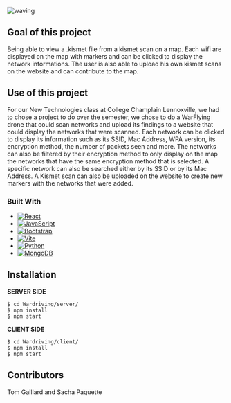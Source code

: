 ![waving](https://capsule-render.vercel.app/api?type=waving&height=200&width=400&text=Wardriving-Mapper&fontAlign=50&fontAlignY=40&color=gradient)

## Goal of this project
Being able to view a .kismet file from a kismet scan on a map. Each wifi are displayed on the map with markers and can be clicked to display the network informations. 
The user is also able to upload his own kismet scans on the website and can contribute to the map.

## Use of this project
For our New Technologies class at College Champlain Lennoxville, we had to chose a project to do over the semester, we chose to do a WarFlying drone that could scan networks
and upload its findings to a website that could display the networks that were scanned. Each network can be clicked to display its information such as its SSID, Mac Address,
WPA version, its encryption method, the number of packets seen and more. The networks can also be filtered by their encryption method to only display on the map the networks
that have the same encryption method that is selected. A specific network can also be searched either by its SSID or by its Mac Address. A Kismet scan can also be uploaded on
the website to create new markers with the networks that were added.

### Built With

* [![React][React.js]][React-url]
* [![JavaScript][JavaScript.com]][JavaScript-url]
* [![Bootstrap][Bootstrap.com]][Bootstrap-url]
* [![Vite][Vite.com]][Vite-url]
* [![Python][Python.com]][Python-url]
* [![MongoDB][MongoDB.com]][MongoDB-url]
## Installation

**SERVER SIDE**
````
$ cd Wardriving/server/
$ npm install
$ npm start
````
**CLIENT SIDE**
````
$ cd Wardriving/client/
$ npm install
$ npm start
````

## Contributors
Tom Gaillard and Sacha Paquette


<!-- MARKDOWN LINKS & IMAGES -->
<!-- https://www.markdownguide.org/basic-syntax/#reference-style-links -->
[React.js]: https://img.shields.io/badge/React-20232A?style=for-the-badge&logo=react&logoColor=61DAFB
[React-url]: https://reactjs.org/
[Bootstrap.com]: https://img.shields.io/badge/Bootstrap-563D7C?style=for-the-badge&logo=bootstrap&logoColor=white
[Bootstrap-url]: https://getbootstrap.com
[Vite-url]: https://vitejs.dev/
[Vite.com]: https://img.shields.io/badge/Vite-0769AD?style=for-the-badge&logo=Vite&logoColor=red
[Python.com]: https://img.shields.io/badge/Python-20232A?style=for-the-badge&logo=Python&logoColor=green
[Python-url]: https://www.python.org/
[MongoDB.com]: https://img.shields.io/badge/MongoDB-563D7C?style=for-the-badge&logo=MongoDB&logoColor=green
[MongoDB-url]: https://www.mongodb.com/cloud/atlas/lp/try4?utm_source=bing&utm_campaign=search_bs_pl_evergreen_atlas_core_prosp-brand_gic-null_amers-ca_ps-all_desktop_eng_lead&utm_term=mongodb&utm_medium=cpc_paid_search&utm_ad=e&utm_ad_campaign_id=415204512&adgroup=1212761794897237&msclkid=adad715ac24012a413c012242948c715
[JavaScript.com]: https://img.shields.io/badge/javascript-ffff00?style=for-the-badge&logo=javascript&logoColor=black
[JavaScript-url]: https://www.javascript.com/
